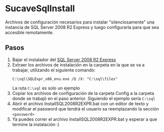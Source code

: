 SucaveSqlInstall
================

Archivos de configuración necesarios para instalar "silenciosamente" una instancia de SQL Server 2008 R2 Express y luego configurarla para que sea accesible remotamente.

Pasos
-----

1. Bajar el instalador del [SQL Server 2008 R2 Express](http://www.microsoft.com/en-us/download/details.aspx?id=30438)
2. Extraer los archivos de instalación en la carpeta en la que se va a trabajar, utilizando el siguiente comando:
    ```
    C:\sql\SQLExpr_x86_enu.exe /Q /X: "C:\sql\files"    
    ```
    La ruta ```C:\sql``` es solo un ejemplo
3. Copiar los archivos de configuración de la carpeta Config a la carpeta donde se trabajó en el paso anterior. Siguiendo el ejemplo sería ```C:\sql```
4. Abrir el archivo InstallSQL2008R2EXPR.bat con un editor de texto y modificar el password que tendrá el usuario sa reemplazando la sección ```<password>```
5. Ya puedes correr el archivo InstallSQL2008R2EXPR.bat y esperar a que termine la instalación :)
